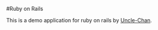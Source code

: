 #Ruby on Rails 

This is a demo application for ruby on rails
by [Uncle-Chan](http://www.uncle-chan.com).
